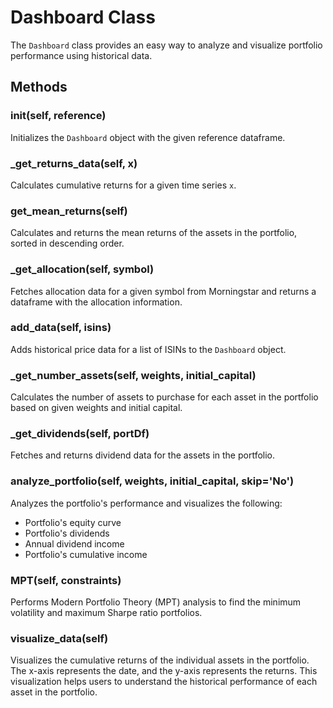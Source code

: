 # Dashboard Class

The `Dashboard` class provides an easy way to analyze and visualize portfolio performance using historical data.

## Methods

### __init__(self, reference)

Initializes the `Dashboard` object with the given reference dataframe.

### _get_returns_data(self, x)

Calculates cumulative returns for a given time series `x`.

### get_mean_returns(self)

Calculates and returns the mean returns of the assets in the portfolio, sorted in descending order.

### _get_allocation(self, symbol)

Fetches allocation data for a given symbol from Morningstar and returns a dataframe with the allocation information.

### add_data(self, isins)

Adds historical price data for a list of ISINs to the `Dashboard` object.

### _get_number_assets(self, weights, initial_capital)

Calculates the number of assets to purchase for each asset in the portfolio based on given weights and initial capital.

### _get_dividends(self, portDf)

Fetches and returns dividend data for the assets in the portfolio.

### analyze_portfolio(self, weights, initial_capital, skip='No')

Analyzes the portfolio's performance and visualizes the following:
- Portfolio's equity curve
- Portfolio's dividends
- Annual dividend income
- Portfolio's cumulative income

### MPT(self, constraints)

Performs Modern Portfolio Theory (MPT) analysis to find the minimum volatility and maximum Sharpe ratio portfolios.

### visualize_data(self)

Visualizes the cumulative returns of the individual assets in the portfolio. The x-axis represents the date, and the y-axis represents the returns. This visualization helps users to understand the historical performance of each asset in the portfolio.

